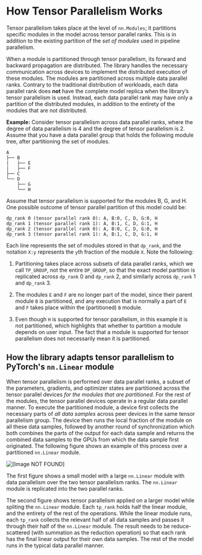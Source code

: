 # How Tensor Parallelism Works<a name="model-parallel-extended-features-pytorch-tensor-parallelism-how-it-works"></a>

Tensor parallelism takes place at the level of `nn.Modules`; it partitions specific modules in the model across tensor parallel ranks\. This is in addition to the existing partition of the *set of modules* used in pipeline parallelism\.

When a module is partitioned through tensor parallelism, its forward and backward propagation are distributed\. The library handles the necessary communication across devices to implement the distributed execution of these modules\. The modules are partitioned across multiple data parallel ranks\. Contrary to the traditional distribution of workloads, each data parallel rank does **not** have the complete model replica when the library’s tensor parallelism is used\. Instead, each data parallel rank may have only a partition of the distributed modules, in addition to the entirety of the modules that are not distributed\.

**Example:** Consider tensor parallelism across data parallel ranks, where the degree of data parallelism is 4 and the degree of tensor parallelism is 2\. Assume that you have a data parallel group that holds the following module tree, after partitioning the set of modules\.

```
A
├── B
|   ├── E
|   ├── F
├── C
└── D
    ├── G
    └── H
```

Assume that tensor parallelism is supported for the modules B, G, and H\. One possible outcome of tensor parallel partition of this model could be:

```
dp_rank 0 (tensor parallel rank 0): A, B:0, C, D, G:0, H
dp_rank 1 (tensor parallel rank 1): A, B:1, C, D, G:1, H
dp_rank 2 (tensor parallel rank 0): A, B:0, C, D, G:0, H
dp_rank 3 (tensor parallel rank 1): A, B:1, C, D, G:1, H
```

Each line represents the set of modules stored in that `dp_rank`, and the notation `X:y` represents the `y`th fraction of the module `X`\. Note the following:

1. Partitioning takes place across subsets of data parallel ranks, which we call `TP_GROUP`, not the entire `DP_GROUP`, so that the exact model partition is replicated across `dp_rank` 0 and `dp_rank` 2, and similarly across `dp_rank` 1 and `dp_rank` 3\.

1. The modules `E` and `F` are no longer part of the model, since their parent module `B` is partitioned, and any execution that is normally a part of `E` and `F` takes place within the \(partitioned\) `B` module\.

1. Even though `H` is supported for tensor parallelism, in this example it is not partitioned, which highlights that whether to partition a module depends on user input\. The fact that a module is supported for tensor parallelism does not necessarily mean it is partitioned\.

## How the library adapts tensor parallelism to PyTorch's `nn.Linear` module<a name="model-parallel-extended-for-pytorch-adapt-to-module"></a>

When tensor parallelism is performed over data parallel ranks, a subset of the parameters, gradients, and optimizer states are partitioned across the tensor parallel devices *for the modules that are partitioned*\. For the rest of the modules, the tensor parallel devices operate in a regular data parallel manner\. To execute the partitioned module, a device first collects the necessary parts of *all data samples* across peer devices in the same tensor parallelism group\. The device then runs the local fraction of the module on all these data samples, followed by another round of synchronization which both combines the parts of the output for each data sample and returns the combined data samples to the GPUs from which the data sample first originated\. The following figure shows an example of this process over a partitioned `nn.Linear` module\. 

![\[Image NOT FOUND\]](http://docs.aws.amazon.com/sagemaker/latest/dg/images/distributed/model-parallel/tensor-parallel-concept.png)

The first figure shows a small model with a large `nn.Linear` module with data parallelism over the two tensor parallelism ranks\. The `nn.Linear` module is replicated into the two parallel ranks\. 

The second figure shows tensor parallelism applied on a larger model while spliting the `nn.Linear` module\. Each `tp_rank` holds half the linear module, and the entirety of the rest of the operations\. While the linear module runs, each `tp_rank` collects the relevant half of all data samples and passes it through their half of the `nn.Linear` module\. The result needs to be reduce\-scattered \(with summation as the reduction operation\) so that each rank has the final linear output for their own data samples\. The rest of the model runs in the typical data parallel manner\.